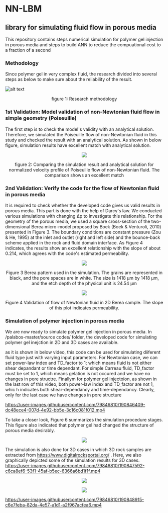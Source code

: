 <h1>NN-LBM</h1>
<h2>library for simulating fluid flow in porous media</h2>
<p>This repository contains steps numerical simulation for polymer gel injection in porous media and steps to build ANN to reduce the compuational cost to a fraction of a second</p>

<h3>Methodology</h3>
<p>Since polymer gel in very complex fluid, the research divided into several steps as below to make sure about the reliability of the result.</p>

![alt text](https://github.com/kamelelahe/NN-LBM/blob/master/palabos-master/figs/NN-Methodology.JPG)
<p align=center>figure 1: Research methodology<p>
<h3>1st Validation: Model validation of non-Newtonian fluid flow in simple geometry (Poiseuille)</h3>
<p>The first step is to check the model's validity with an analytical solution. Therefore, we simulated the Poiseuille flow of non-Newtonian fluid in this study and checked the result with an analytical solution. As shown in below figure, simulation results have excellent match with analytical solution.</p>
<p align="center">
<img src="https://github.com/kamelelahe/NN-LBM/blob/master/palabos-master/figs/NN-poiseuille.JPG">
</p>
<p align=center> figure 2: Comparing the simulation result and analytical solution for normalized velocity profile of Poiseuille flow of non-Newtonian fluid. The comparison shows an excellent match</p>

<h3>2nd Validation: Verify the code for the flow of Newtonian fluid in porous media</h3>
<p>It is required to check whether the developed code gives us valid results in porous media. This part is done with the help of Darcy's law. We conducted various simulations with changing Δp  to investigate this relationship. For the geometry of the porous media, we used a square cross-section of the two-dimensional Berea micro-model proposed by Boek (Boek & Venturoli, 2010) presented in Figure 3. The boundary conditions are constant pressure (Zou & He, 1995) at the inlet and outlet (right and left side) and the bounce-back scheme applied in the rock and fluid domain interface.  As Figure 4 indicates, the results show an excellent relationship with the slope of about 0.214, which agrees with the code's estimated permeability.</p>

<p align="center">
 <img src="https://github.com/kamelelahe/NN-LBM/blob/master/palabos-master/figs/Berea2D.jpg" width:"50px" height:"100px">
</p>
<p align=center> Figure 3 Berea pattern used in the simulation. The grains are represented in black, and the pore spaces are in white. The size is 1418 μm by 1418 μm, and the etch depth of the physical unit is 24.54 μm<p>

<p align="center">
<img src="https://github.com/kamelelahe/NN-LBM/blob/master/palabos-master/figs/DarcyLaw.jpg">
</p>
<p align=center>Figure 4 Validation of flow of Newtonian fluid in 2D Berea sample. The slope of this plot indicates permeability.</p>
<h3>Simulation of polymer injection in porous media</h3>
<p>We are now ready to simulate polymer gel injection in porous media. In /palabos-master/source codes/ folder, the developed code for simulating polymer gel inejction in 2D and 3D cases are available.</p>
<p> as it is shown in below video, this code can be used for simulating diiferent fluid type just with varying input parameters. For Newtonian case, we can set power-law index and TD_factor to 1; which means fluid is not either shear depandant or time dependant. For simple Carreau fluid, TD_factor must be set to 1, which means gelation is not occured and we have no changes in pore structre. Finallym for polymer gel injectoion, as shown in the last row of this video, both power-law index and TD_factor are not 1, whic h indicates both shear-dependancy and time-dependancy. Clearly, only for the last case we have changes in pore structure </p>

https://user-images.githubusercontent.com/79846810/190846409-dc48ece4-007d-4e92-bb5e-3c16c081f012.mp4

<p>To take a closer look, Figure 6 summarizes the simulation procedure stages. This figure also indicated that polymer gel had changed the structure of porous media desirably.</P>
<p align="center">
<img src="https://github.com/kamelelahe/NN-LBM/blob/master/palabos-master/figs/changesGeom.JPG">
</p>

The simulation is also done for 3D cases in which 3D rock samples are extracted from https://www.digitalrocksportal.org/ . Here, we also graphically depicted some of the simulation results for 3D cases.
https://user-images.githubusercontent.com/79846810/190847592-c6ca8ef6-53f1-45af-b5ec-6366a6bd1f1f.mp4

<p align="center">
<img src="https://github.com/kamelelahe/NN-LBM/blob/master/palabos-master/figs/Berea3D.JPG">
</p>

<p align="center">
<img src="https://github.com/kamelelahe/NN-LBM/blob/master/palabos-master/figs/bentheimer3DFields.JPG">
</p>


https://user-images.githubusercontent.com/79846810/190848915-c6e7feba-82da-4e57-a1d1-a2f967acfea6.mp4



